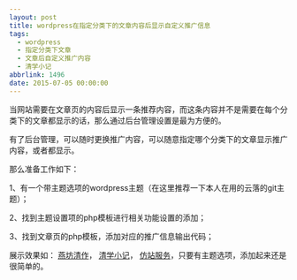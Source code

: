 ```yaml
---
layout: post
title: wordpress在指定分类下的文章内容后显示自定义推广信息
tags:
  - wordpress
  - 指定分类下文章
  - 文章后自定义推广内容
  - 清学小记
abbrlink: 1496
date: 2015-07-05 00:00:00
---
```


<!-- build time:Sat Jun 23 2018 12:05:15 GMT+0800 (中国标准时间) -->

当网站需要在文章页的内容后显示一条推荐内容，而这条内容并不是需要在每个分类下的文章都显示的话，那么通过后台管理设置是最为方便的。

有了后台管理，可以随时更换推广内容，可以随意指定哪个分类下的文章显示推广内容，或者都显示。

那么准备工作如下：

1、有一个带主题选项的wordpress主题（在这里推荐一下本人在用的云落的git主题）；

2、找到主题设置项的php模板进行相关功能设置的添加；

3、找到文章页的php模板，添加对应的推广信息输出代码；

展示效果如： [燕坊清作](http://www.bmqy.net/yanfangqingzuo)， [清学小记](http://www.bmqy.net/qingsiyanxiang/qingxuexiaoji)， [仿站服务](http://www.bmqy.net/fangzhan)，只要有主题选项，添加起来还是很简单的。
<!-- rebuild by neat -->